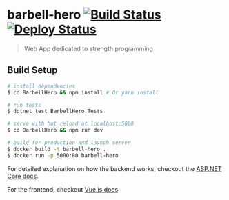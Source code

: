 # barbell-hero [![Build Status](https://travis-ci.org/Towerism/barbell-hero.svg?branch=master)](https://travis-ci.org/Towerism/barbell-hero) [![Deploy Status](http://heroku-badge.herokuapp.com/?app=barbell-hero&style=flat&svg=1)](https://barbell-hero.herokuapp.com)

> Web App dedicated to strength programming

## Build Setup

``` bash
# install dependencies
$ cd BarbellHero && npm install # Or yarn install

# run tests
$ dotnet test BarbellHero.Tests

# serve with hot reload at localhost:5000
$ cd BarbellHero && npm run dev

# build for production and launch server
$ docker build -t barbell-hero .
$ docker run -p 5000:80 barbell-hero
```

For detailed explanation on how the backend works, checkout the [ASP.NET Core docs](https://docs.microsoft.com/en-us/aspnet/core/).

For the frontend, checkout [Vue.js docs](https://vuejs.org/v2/guide/)
